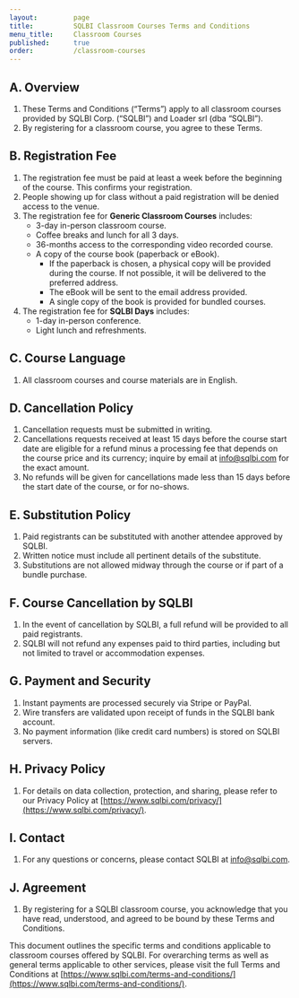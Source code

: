 ```yaml
---
layout:         page
title:          SQLBI Classroom Courses Terms and Conditions
menu_title:     Classroom Courses
published:      true
order:          /classroom-courses
---
```


## A. Overview
1. These Terms and Conditions (“Terms”) apply to all classroom courses provided by SQLBI Corp. (“SQLBI”) and Loader srl (dba “SQLBI”).
2. By registering for a classroom course, you agree to these Terms.

## B. Registration Fee
1. The registration fee must be paid at least a week before the beginning of the course. This confirms your registration.
2. People showing up for class without a paid registration will be denied access to the venue.
3. The registration fee for **Generic Classroom Courses** includes:
   - 3-day in-person classroom course.
   - Coffee breaks and lunch for all 3 days.
   - 36-months access to the corresponding video recorded course.
   - A copy of the course book (paperback or eBook).
       - If the paperback is chosen, a physical copy will be provided during the course. If not possible, it will be delivered to the preferred address.
       - The eBook will be sent to the email address provided.
       - A single copy of the book is provided for bundled courses.
4. The registration fee for **SQLBI Days** includes:
   - 1-day in-person conference.
   - Light lunch and refreshments.

## C. Course Language
1. All classroom courses and course materials are in English.

## D. Cancellation Policy
1. Cancellation requests must be submitted in writing.
2. Cancellations requests received at least 15 days before the course start date are eligible for a refund minus a processing fee that depends on the course price and its currency; inquire by email at [info@sqlbi.com](mailto:info@sqlbi.com) for the exact amount.
3. No refunds will be given for cancellations made less than 15 days before the start date of the course, or for no-shows.

## E. Substitution Policy
1. Paid registrants can be substituted with another attendee approved by SQLBI.
2. Written notice must include all pertinent details of the substitute.
3. Substitutions are not allowed midway through the course or if part of a bundle purchase.

## F. Course Cancellation by SQLBI
1. In the event of cancellation by SQLBI, a full refund will be provided to all paid registrants.
2. SQLBI will not refund any expenses paid to third parties, including but not limited to travel or accommodation expenses.

## G. Payment and Security
1. Instant payments are processed securely via Stripe or PayPal.
2. Wire transfers are validated upon receipt of funds in the SQLBI bank account.
3. No payment information (like credit card numbers) is stored on SQLBI servers.

## H. Privacy Policy
1. For details on data collection, protection, and sharing, please refer to our Privacy Policy at [https://www.sqlbi.com/privacy/](https://www.sqlbi.com/privacy/).

## I. Contact
1. For any questions or concerns, please contact SQLBI at [info@sqlbi.com](mailto:info@sqlbi.com).

## J. Agreement
1. By registering for a SQLBI classroom course, you acknowledge that you have read, understood, and agreed to be bound by these Terms and Conditions.

This document outlines the specific terms and conditions applicable to classroom courses offered by SQLBI. For overarching terms as well as general terms applicable to other services, please visit the full Terms and Conditions at [https://www.sqlbi.com/terms-and-conditions/](https://www.sqlbi.com/terms-and-conditions/).